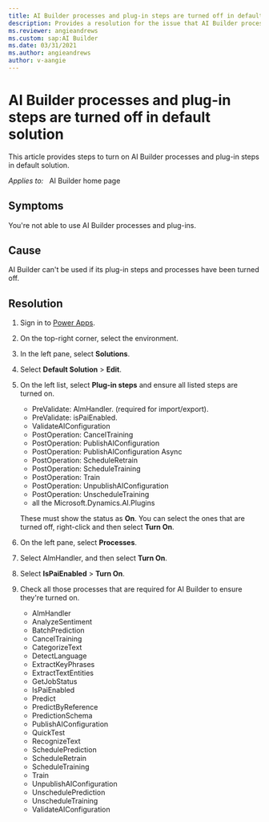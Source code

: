 ```yaml
---
title: AI Builder processes and plug-in steps are turned off in default solution
description: Provides a resolution for the issue that AI Builder processes and plug-in steps are turned off in default solution.
ms.reviewer: angieandrews
ms.custom: sap:AI Builder
ms.date: 03/31/2021
ms.author: angieandrews
author: v-aangie
---
```

# AI Builder processes and plug-in steps are turned off in default solution

This article provides steps to turn on AI Builder processes and plug-in steps in default solution.

_Applies to:_ &nbsp; AI Builder home page

## Symptoms

You're not able to use AI Builder processes and plug-ins.

## Cause

AI Builder can't be used if its plug-in steps and processes have been turned off.

## Resolution

1. Sign in to [Power Apps](https://make.preview.powerapps.com/).
1. On the top-right corner, select the environment.
1. In the left pane, select **Solutions**.
1. Select **Default Solution** > **Edit**.
1. On the left list, select **Plug-in steps** and ensure all listed steps are turned on.

    - PreValidate: AlmHandler. (required for import/export).
    - PreValidate: isPaiEnabled.
    - ValidateAIConfiguration
    - PostOperation: CancelTraining
    - PostOperation: PublishAIConfiguration
    - PostOperation: PublishAIConfiguration Async
    - PostOperation: ScheduleRetrain
    - PostOperation: ScheduleTraining
    - PostOperation: Train
    - PostOperation: UnpublishAIConfiguration
    - PostOperation: UnscheduleTraining
    - all the Microsoft.Dynamics.AI.Plugins

   These must show the status as **On**. You can select the ones that are turned off, right-click and then select **Turn On**.

1. On the left pane, select **Processes**.
1. Select AlmHandler, and then select **Turn On**.
1. Select **IsPaiEnabled** > **Turn On**.
1. Check all those processes that are required for AI Builder to ensure they're turned on.

    - AlmHandler
    - AnalyzeSentiment
    - BatchPrediction
    - CancelTraining
    - CategorizeText
    - DetectLanguage
    - ExtractKeyPhrases
    - ExtractTextEntities
    - GetJobStatus
    - IsPaiEnabled
    - Predict
    - PredictByReference
    - PredictionSchema
    - PublishAIConfiguration
    - QuickTest
    - RecognizeText
    - SchedulePrediction
    - ScheduleRetrain
    - ScheduleTraining
    - Train
    - UnpublishAIConfiguration
    - UnschedulePrediction
    - UnscheduleTraining
    - ValidateAIConfiguration
